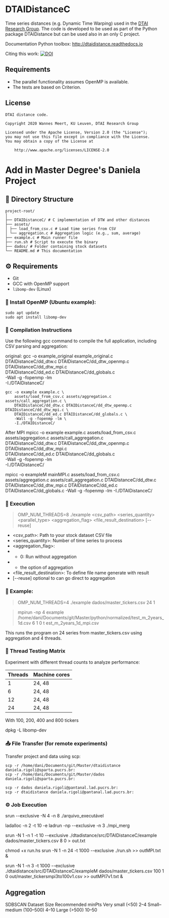 # DTAIDistanceC

Time series distances (e.g. Dynamic Time Warping) used in the
[DTAI Research Group](https://dtai.cs.kuleuven.be).
The code is developed to be used as part of the Python package DTAIDistance
but can be used also in an only C project.

Documentation Python toolbox: http://dtaidistance.readthedocs.io

Citing this work: [![DOI](https://zenodo.org/badge/80764246.svg)](https://zenodo.org/badge/latestdoi/80764246)

## Requirements

- The parallel functionality assumes OpenMP is available.
- The tests are based on Criterion.


## License

    DTAI distance code.

    Copyright 2020 Wannes Meert, KU Leuven, DTAI Research Group

    Licensed under the Apache License, Version 2.0 (the "License");
    you may not use this file except in compliance with the License.
    You may obtain a copy of the License at

        http://www.apache.org/licenses/LICENSE-2.0

# Add in Master Degree's Daniela Project

## 📁 Directory Structure
```
project-root/
│
├── DTAIDistanceC/ # C implementation of DTW and other distances
├── assets/
│ ├── load_from_csv.c # Load time series from CSV
│ └── aggregation.c # Aggregation logic (e.g., sum, average)
├── example.c # Main runner file
├── run.sh # Script to execute the binary
├── dados/ # Folder containing stock datasets
└── README.md # This documentation
```

## ⚙️ Requirements

- Git
- GCC with OpenMP support
- `libomp-dev` (Linux)

### 🧱 Install OpenMP (Ubuntu example):

```
sudo apt update
sudo apt install libomp-dev
```

### 🔧 Compilation Instructions
Use the following gcc command to compile the full application, including CSV parsing and aggregation:


original:
 gcc -o example_original example_original.c \
          DTAIDistanceC/dd_dtw.c DTAIDistanceC/dd_dtw_openmp.c DTAIDistanceC/dd_dtw_mpi.c \
          DTAIDistanceC/dd_ed.c DTAIDistanceC/dd_globals.c \
          -Wall -g -fopenmp -lm \
          -I./DTAIDistanceC/

```
gcc -o example example.c \
    assets/load_from_csv.c assets/aggregation.c assets/call_aggregation.c \
    DTAIDistanceC/dd_dtw.c DTAIDistanceC/dd_dtw_openmp.c DTAIDistanceC/dd_dtw_mpi.c \
    DTAIDistanceC/dd_ed.c DTAIDistanceC/dd_globals.c \
    -Wall -g -fopenmp -lm \
    -I./DTAIDistanceC/
```

After MPI
mpicc -o example example.c     assets/load_from_csv.c assets/aggregation.c assets/call_aggregation.c \
    DTAIDistanceC/dd_dtw.c DTAIDistanceC/dd_dtw_openmp.c DTAIDistanceC/dd_dtw_mpi.c \
    DTAIDistanceC/dd_ed.c DTAIDistanceC/dd_globals.c \
    -Wall -g -fopenmp -lm \
    -I./DTAIDistanceC/

mpicc -o exampleM mainMPI.c     assets/load_from_csv.c assets/aggregation.c assets/call_aggregation.c     DTAIDistanceC/dd_dtw.c  DTAIDistanceC/dd_dtw_mpi.c     DTAIDistanceC/dd_ed.c DTAIDistanceC/dd_globals.c     -Wall -g -fopenmp -lm     -I./DTAIDistanceC/


### 🚀 Execution

> OMP_NUM_THREADS=8 ./example <csv_path> <series_quantity> <parallel_type> <aggregation_flag> <file_result_destination>  [--reuse]

- <csv_path>: Path to your stock dataset CSV file
- <series_quantity>: Number of time series to process
- <aggregation_flag>:
- - 0: Run without aggregation
- - the option of aggregation
- <file_result_destination>: To define file name generate with result
- [--reuse] optional to can go direct to aggregation


### 🧪 Example:
> OMP_NUM_THREADS=4 ./example dados/master_tickers.csv 24 1

> mpirun -np 4 example /home/dani/Documents/git/Master/python/normalized/test_m_2years_1d.csv 6 1 0 t
est_m_2years_1d_mpi.csv

This runs the program on 24 series from master_tickers.csv using aggregation and 4 threads.

### 🧵 Thread Testing Matrix
Experiment with different thread counts to analyze performance:

| Threads | Machine cores       |
| ------- | ------------------- |
| 1       | 24, 48              |
| 6       | 24, 48              |
| 12      | 24, 48              |
| 24      | 24, 48              |

With 100, 200, 400 and 800 tickers


dpkg -L libomp-dev

### 📤 File Transfer (for remote experiments)
Transfer project and data using scp:

```
scp -r /home/dani/Documents/git/Master/dtaidistance daniela.rigoli@sparta.pucrs.br:
scp -r /home/dani/Documents/git/Master/dados daniela.rigoli@sparta.pucrs.br:
```

```
scp -r dados daniela.rigoli@pantanal.lad.pucrs.br:
scp -r dtaidistance daniela.rigoli@pantanal.lad.pucrs.br:
```

### ⚙️ Job Execution

srun --exclusive -N 4 -n 8 ./arquivo_executável

ladalloc  -n 2 -t 10 -e
ladrun -np --exclusive -n 3 ./mpi_merg

srun -N 1 -n 1 -t 10 --exclusive ./dtadistance/src/DTAIDistanceC/example dados/master_tickers.csv 8 0 > out.txt

chmod +x run.hs
srun -N 1 -n 24 -t 1000 --exclusive ./run.sh >> outMPI.txt &

srun -N 1 -n 3 -t 1000 --exclusive ./dtaidistance/src/DTAIDistanceC/exampleM dados/master_tickers.csv 100 1 0 out/master_tickersmpi3to100v1.csv  >> outMPI7v1.txt &


## Aggregation

SDBSCAN
Dataset Size	Recommended minPts
Very small (<50)	2–4
Small–medium (100–500)	4–10
Large (>500)	10–50